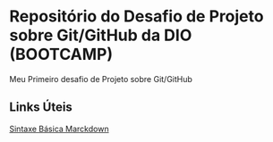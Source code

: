 # Repositório do Desafio de Projeto sobre Git/GitHub da DIO (BOOTCAMP)
Meu Primeiro desafio de Projeto  sobre Git/GitHub

## Links Úteis 

[Sintaxe Básica Marckdown](https://www.markdownguide.org/basic-syntax/)
